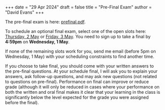 +++
date = "29 Apr 2024"
draft = false
title = "Pre-Final Exam"
author = "David Evans"
+++

The pre-final exam is here: [prefinal.pdf](/docs/prefinal.pdf). 

To schedule an optional final exam, select one of the open slots here:
[Thursday, 2 May](https://davidevans.youcanbook.me/?jumpDate=2024-05-02) or [Friday, 3 May](https://davidevans.youcanbook.me/?jumpDate=2024-05-03). You need to sign up to take a final by **4:59pm** on **Wednesday, 1 May**.

If none of the remaining slots work for you, send me email (before 5pm on Wednesday, 1 May) with your scheduling constraints to find another time.

If you choose to take final, you should come with your written answers to the pre-final questions. At your schedule final, I will ask you to explain your answers, ask follow-up questions, and may ask new questions (not related to questions on pre-final). Performance on final can improve or reduce grade (although it will only be reduced in cases where your performance on both the written and oral final makes it clear that your learning in the class is significantly below the level expected for the grade you were assigned before the final).

